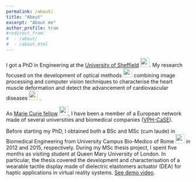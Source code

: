 ```yaml
---
permalink: /about/
title: "About"
excerpt: "About me"
author_profile: true
#redirect_from: 
#  - /about/
#  - /about.html
---
```


I got a PhD in Engineering at the [University of Sheffield](https://www.sheffield.ac.uk/) <img src="https://emojipedia-us.s3.dualstack.us-west-1.amazonaws.com/thumbs/240/apple/198/flag-for-united-kingdom_1f1ec-1f1e7.png" width="25" height="25" />. My research focused on the development of optical methods <img src="https://emojipedia-us.s3.dualstack.us-west-1.amazonaws.com/thumbs/320/apple/198/camera_1f4f7.png" width="25" height="25" /> combining image processing and computer vision techniques to characterise the heart muscle deformation and detect the advancement of cardiovascular diseases <img src="https://emojipedia-us.s3.dualstack.us-west-1.amazonaws.com/thumbs/240/apple/198/broken-heart_1f494.png" width="25" height="25" /> .

As [Marie Curie fellow](https://ec.europa.eu/research/mariecurieactions/node_en) <img src="https://emojipedia-us.s3.dualstack.us-west-1.amazonaws.com/thumbs/120/apple/198/flag-for-european-union_1f1ea-1f1fa.png" width="25" height="25" />, I have been a member of a European network made of several universities and biomedical companies ([VPH-CaSE](http://www.vph-case.eu/)).

Before starting my PhD, I obtained both a BSc and MSc (cum laude) in Biomedical Engineering from University Campus Bio-Medico of Rome <img src="https://emojipedia-us.s3.dualstack.us-west-1.amazonaws.com/thumbs/240/apple/198/flag-for-italy_1f1ee-1f1f9.png" width="25" height="25" /> in 2012 and 2015, respectively. During my MSc thesis project, I spent five months as visiting student at Queen Mary University of London. In particular, the thesis covered the development and characterisation of a wearable tactile display made of dielectric elastomers actuator (DEA) for haptic applications in virtual reality systems. [See demo video](https://www.youtube.com/watch?v=RnTjN5ySO_E).
